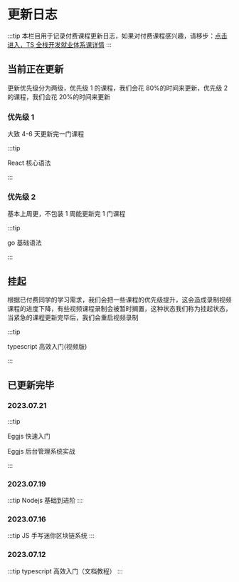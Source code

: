 # 更新日志

:::tip
本栏目用于记录付费课程更新日志，如果对付费课程感兴趣，请移步：[点击进入，TS 全栈开发就业体系课详情](/course/system/ts/)
:::

## 当前正在更新

更新优先级分为两级，优先级 1 的课程，我们会花 80%的时间来更新，优先级 2 的课程，我们会花 20%的时间来更新

### 优先级 1

大致 4-6 天更新完一门课程

:::tip

React 核心语法

:::

### 优先级 2

基本上周更，不包装 1 周能更新完 1 门课程

:::tip

go 基础语法

:::

## 挂起

根据已付费同学的学习需求，我们会把一些课程的优先级提升，这会造成录制视频课程的进度下降，有些视频课程录制会被暂时搁置，这种状态我们称为挂起状态，当紧急的课程更新完毕后，我们会重启视频录制

:::tip

typescript 高效入门(视频版)

:::

## 已更新完毕

### 2023.07.21

:::tip

Eggjs 快速入门

Eggjs 后台管理系统实战

:::

### 2023.07.19

:::tip
Nodejs 基础到进阶
:::

### 2023.07.16

:::tip
JS 手写迷你区块链系统
:::

### 2023.07.12

:::tip
typescript 高效入门（文档教程）
:::
